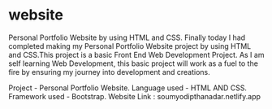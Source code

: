 # website
Personal Portfolio Website by using HTML and CSS.
Finally today I had completed making my Personal Portfolio Website project by using HTML and CSS.This project is a basic Front End Web Development Project.
As I am self learning Web Development, this basic project will work as a fuel to the fire by ensuring my journey into development and creations.

Project - Personal Portfolio Website.
Language used - HTML AND CSS.
Framework used - Bootstrap.
Website Link : 
soumyodipthanadar.netlify.app
